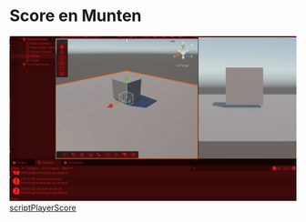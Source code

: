 # Score en Munten
![ScoreMunten](gifje/ScoreEnMunten.gif)
[scriptPlayerScore](Assets/Scripts/PlayerScore.cs)